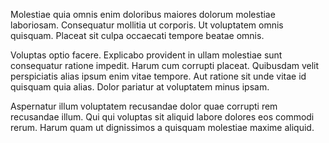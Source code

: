Molestiae quia omnis enim doloribus maiores dolorum molestiae laboriosam. Consequatur mollitia ut corporis. Ut voluptatem omnis quisquam. Placeat sit culpa occaecati tempore beatae omnis.
 Voluptas optio facere. Explicabo provident in ullam molestiae sunt consequatur ratione impedit. Harum cum corrupti placeat. Quibusdam velit perspiciatis alias ipsum enim vitae tempore. Aut ratione sit unde vitae id quisquam quia alias. Dolor pariatur at voluptatem minus ipsam.
 Aspernatur illum voluptatem recusandae dolor quae corrupti rem recusandae illum. Qui qui voluptas sit aliquid labore dolores eos commodi rerum. Harum quam ut dignissimos a quisquam molestiae maxime aliquid.